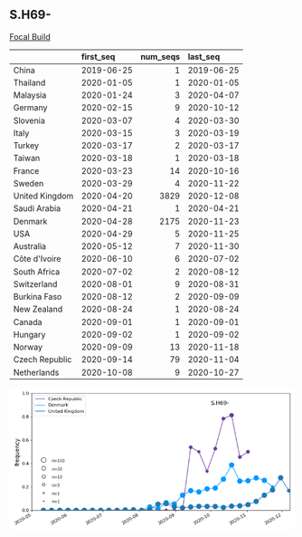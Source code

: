 

## S.H69-
[Focal Build](https://nextstrain.org/groups/neherlab/ncov/S.H69-?f_region=Europe)

|                | first_seq   |   num_seqs | last_seq   |
|:---------------|:------------|-----------:|:-----------|
| China          | 2019-06-25  |          1 | 2019-06-25 |
| Thailand       | 2020-01-05  |          1 | 2020-01-05 |
| Malaysia       | 2020-01-24  |          3 | 2020-04-07 |
| Germany        | 2020-02-15  |          9 | 2020-10-12 |
| Slovenia       | 2020-03-07  |          4 | 2020-03-30 |
| Italy          | 2020-03-15  |          3 | 2020-03-19 |
| Turkey         | 2020-03-17  |          2 | 2020-03-17 |
| Taiwan         | 2020-03-18  |          1 | 2020-03-18 |
| France         | 2020-03-23  |         14 | 2020-10-16 |
| Sweden         | 2020-03-29  |          4 | 2020-11-22 |
| United Kingdom | 2020-04-20  |       3829 | 2020-12-08 |
| Saudi Arabia   | 2020-04-21  |          1 | 2020-04-21 |
| Denmark        | 2020-04-28  |       2175 | 2020-11-23 |
| USA            | 2020-04-29  |          5 | 2020-11-25 |
| Australia      | 2020-05-12  |          7 | 2020-11-30 |
| Côte d'Ivoire  | 2020-06-10  |          6 | 2020-07-02 |
| South Africa   | 2020-07-02  |          2 | 2020-08-12 |
| Switzerland    | 2020-08-01  |          9 | 2020-08-31 |
| Burkina Faso   | 2020-08-12  |          2 | 2020-09-09 |
| New Zealand    | 2020-08-24  |          1 | 2020-08-24 |
| Canada         | 2020-09-01  |          1 | 2020-09-01 |
| Hungary        | 2020-09-02  |          1 | 2020-09-02 |
| Norway         | 2020-09-09  |         13 | 2020-11-18 |
| Czech Republic | 2020-09-14  |         79 | 2020-11-04 |
| Netherlands    | 2020-10-08  |          9 | 2020-10-27 |

![Overall trends S.H69-](/overall_trends_figures/overall_trends_S.H69-.png)